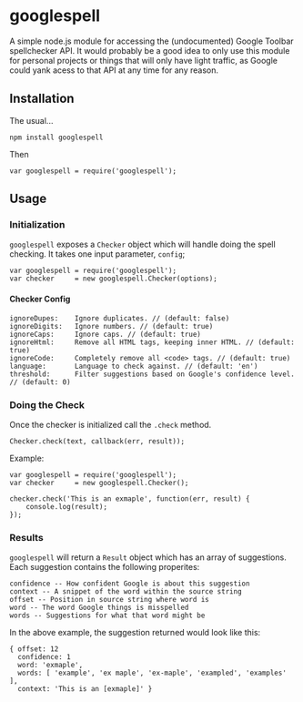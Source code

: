 
googlespell
===========

A simple node.js module for accessing the (undocumented) Google Toolbar spellchecker API.  It would probably be a good idea to only use this module for personal projects or things that will only have light traffic, as Google could yank acess to that API at any time for any reason.

Installation
------------

The usual...

    npm install googlespell

Then

    var googlespell = require('googlespell');

Usage
-----

### Initialization

`googlespell` exposes a `Checker` object which will handle doing the spell checking.  It takes one input parameter, `config`;

    var googlespell = require('googlespell');
    var checker     = new googlespell.Checker(options);

#### Checker Config

    ignoreDupes:    Ignore duplicates. // (default: false)
    ignoreDigits:   Ignore numbers. // (default: true)
    ignoreCaps:     Ignore caps. // (default: true)
    ignoreHtml:     Remove all HTML tags, keeping inner HTML. // (default: true)
    ignoreCode:     Completely remove all <code> tags. // (default: true)
    language:       Language to check against. // (default: 'en')
    threshold:      Filter suggestions based on Google's confidence level. // (default: 0)

### Doing the Check

Once the checker is initialized call the `.check` method.

    Checker.check(text, callback(err, result));

Example:

    var googlespell = require('googlespell');
    var checker     = new googlespell.Checker();

    checker.check('This is an exmaple', function(err, result) {
        console.log(result);
    });

### Results
`googlespell` will return a `Result` object which has an array of suggestions.  Each suggestion contains the following properites:

    confidence -- How confident Google is about this suggestion
    context -- A snippet of the word within the source string
    offset -- Position in source string where word is
    word -- The word Google things is misspelled
    words -- Suggestions for what that word might be

In the above example, the suggestion returned would look like this:

    { offset: 12
      confidence: 1
      word: 'exmaple',
      words: [ 'example', 'ex maple', 'ex-maple', 'exampled', 'examples' ],
      context: 'This is an [exmaple]' }

